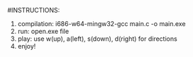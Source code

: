 #INSTRUCTIONS:

1. compilation: i686-w64-mingw32-gcc main.c -o main.exe
2. run: open.exe file
3. play: use w(up), a(left), s(down), d(right) for directions
4. enjoy!
